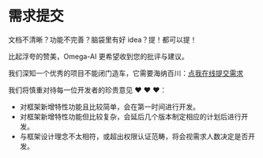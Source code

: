 # 需求提交

文档不清晰？功能不完善？脑袋里有好 idea？提！都可以提！

比起浮夸的赞美，Omega-AI 更希望收到您的批评与建议。

我们深知一个优秀的项目不能闭门造车，它需要海纳百川：[点我在线提交需求](https://wj.qq.com/s2/19471257/c400/)

我们将慎重对待每一位开发者的珍贵意见 ❤️ ❤️ ❤️：
- 对框架新增特性功能且比较简单，会在第一时间进行开发。
- 对框架新增特性功能但比较复杂，会延后几个版本制定相应的计划后进行开发。
- 与框架设计理念不太相符，或超出权限认证范畴，将会视需求人数决定是否开发。

